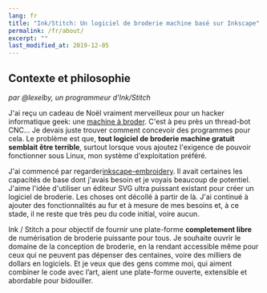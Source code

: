 ```yaml
---
lang: fr
title: "Ink/Stitch: Un logiciel de broderie machine basé sur Inkscape"
permalink: /fr/about/
excerpt: ""
last_modified_at: 2019-12-05
---
```

## Contexte et philosophie

_par @lexelby, un programmeur d'Ink/Stitch_

J'ai reçu un cadeau de Noël vraiment merveilleux pour un hacker informatique geek: une [machine à broder](http://www.brother-usa.com/homesewing/ModelDetail.aspx?ProductID=SE400).  C'est à peu près un thread-bot CNC... Je devais juste trouver comment concevoir des programmes pour cela.  Le problème est que, **tout logiciel de broderie machine gratuit semblait être terrible**, surtout lorsque vous ajoutez l'exigence de pouvoir fonctionner sous Linux, mon système d'exploitation préféré.

J'ai commencé par regarder[inkscape-embroidery](http://www.jonh.net/~jonh/inkscape-embroidery/).  Il avait certaines les capacités de base dont j'avais besoin et je voyais beaucoup de potentiel. J'aime l'idée d'utiliser un éditeur SVG ultra puissant existant pour créer un logiciel de broderie.
Les choses ont décollé à partir de là. J'ai continué à ajouter des fonctionnalités au fur et à mesure de mes besoins et, à ce stade, il ne reste que très peu du code  initial, voire aucun.

Ink / Stitch a pour objectif de fournir une plate-forme **completement libre** de numérisation de broderie puissante pour tous.  Je souhaite ouvrir le domaine de la conception de broderie, en la rendant accessible même pour ceux qui ne peuvent pas dépenser des centaines, voire des milliers de dollars en logiciels. Et je veux que des gens comme moi, qui aiment combiner le code avec l’art, aient une plate-forme ouverte, extensible et abordable pour bidouiller.

